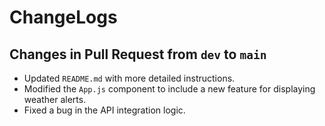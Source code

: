 # ChangeLogs

## Changes in Pull Request from `dev` to `main`

- Updated `README.md` with more detailed instructions.
- Modified the `App.js` component to include a new feature for displaying weather alerts.
- Fixed a bug in the API integration logic.
